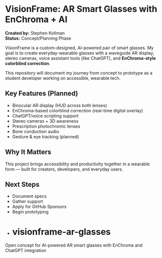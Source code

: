 # VisionFrame: AR Smart Glasses with EnChroma + AI

**Created by:** Stephen Kollman  
**Status:** Concept/Planning Phase  

VisionFrame is a custom-designed, AI-powered pair of smart glasses. My goal is to create everyday-wearable glasses with a waveguide AR display, stereo cameras, voice assistant tools (like ChatGPT), and **EnChroma-style colorblind correction**.

This repository will document my journey from concept to prototype as a student developer working on accessible, wearable tech.

## Key Features (Planned)
- Binocular AR display (HUD across both lenses)
- EnChroma-based colorblind correction (real-time digital overlay)
- ChatGPT/voice scripting support
- Stereo cameras + 3D awareness
- Prescription photochromic lenses
- Bone conduction audio
- Gesture & eye tracking (planned)

## Why It Matters
This project brings accessibility and productivity together in a wearable form — built for creators, developers, and everyday users.

## Next Steps
- Document specs
- Gather support
- Apply for GitHub Sponsors
- Begin prototyping
- # visionframe-ar-glasses
Open concept for AI-powered AR smart glasses with EnChroma and ChatGPT integration
